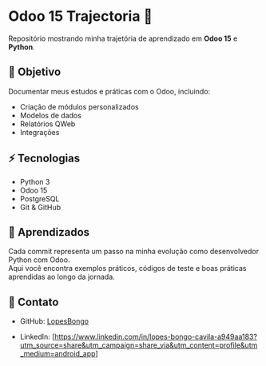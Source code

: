 # Odoo 15 Trajectoria 🚀

Repositório mostrando minha trajetória de aprendizado em **Odoo 15** e **Python**.

## 📌 Objetivo
Documentar meus estudos e práticas com o Odoo, incluindo:
- Criação de módulos personalizados
- Modelos de dados
- Relatórios QWeb
- Integrações

## ⚡ Tecnologias
- Python 3
- Odoo 15
- PostgreSQL
- Git & GitHub

## 📖 Aprendizados
Cada commit representa um passo na minha evolução como desenvolvedor Python com Odoo.  
Aqui você encontra exemplos práticos, códigos de teste e boas práticas aprendidas ao longo da jornada.

## 🔗 Contato
- GitHub: [LopesBongo](https://github.com/LopesBongo)


- LinkedIn: [https://www.linkedin.com/in/lopes-bongo-cavila-a949aa183?utm_source=share&utm_campaign=share_via&utm_content=profile&utm_medium=android_app]

